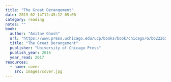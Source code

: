 ```yaml
---
title: "The Great Derangement"
date: 2019-02-14T12:45:12-05:00
category: reading
notes: ""
book:
  author: "Amitav Ghosh"
  url: "https://www.press.uchicago.edu/ucp/books/book/chicago/G/bo22265507.html"
  title: "The Great Derangement"
  publisher: "University of Chicago Press"
  publish_year: 2016
  year_read: 2017
resources:
  - name: cover
    src: images/cover.jpg
---
```


